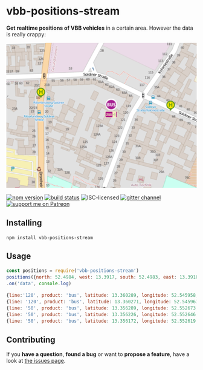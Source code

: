 # vbb-positions-stream

**Get realtime positions of VBB vehicles** in a certain area. However the data is really crappy:

![well](wat.png)

[![npm version](https://img.shields.io/npm/v/vbb-positions-stream.svg)](https://www.npmjs.com/package/vbb-positions-stream)
[![build status](https://img.shields.io/travis/derhuerst/vbb-positions-stream.svg)](https://travis-ci.org/derhuerst/vbb-positions-stream)
![ISC-licensed](https://img.shields.io/github/license/derhuerst/vbb-positions-stream.svg)
[![gitter channel](https://badges.gitter.im/derhuerst/vbb-rest.svg)](https://gitter.im/derhuerst/vbb-rest)
[![support me on Patreon](https://img.shields.io/badge/support%20me-on%20patreon-fa7664.svg)](https://patreon.com/derhuerst)


## Installing

```shell
npm install vbb-positions-stream
```


## Usage

```js
const positions = require('vbb-positions-stream')
positions({north: 52.4984, west: 13.3917, south: 52.4983, east: 13.3918})
.on('data', console.log)
```

```js
{line:'120', product: 'bus', latitude: 13.360289, longitude: 52.545958, when: 1464789063970}
{line: '120', product: 'bus', latitude: 13.360271, longitude: 52.545967, when: 1464789064970}
{line: '50', product: 'bus', latitude: 13.356289, longitude: 52.552673, when: 1464789034970}
{line: '50', product: 'bus', latitude: 13.356226, longitude: 52.552646, when: 1464789035970}
{line: '50', product: 'bus', latitude: 13.356172, longitude: 52.552619, when: 1464789036970}
```


## Contributing

If you **have a question**, **found a bug** or want to **propose a feature**, have a look at [the issues page](https://github.com/derhuerst/vbb-positions-stream/issues).
